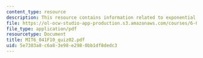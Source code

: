 ```yaml
---
content_type: resource
description: This resource contains information related to exponential random variable.
file: https://ol-ocw-studio-app-production.s3.amazonaws.com/courses/6-041-probabilistic-systems-analysis-and-applied-probability-fall-2010/5e7383a8c6a83e98e2980bb1df8dedc3_MIT6_041F10_quiz02.pdf
file_type: application/pdf
resourcetype: Document
title: MIT6_041F10_quiz02.pdf
uid: 5e7383a8-c6a8-3e98-e298-0bb1df8dedc3
---
```

